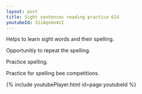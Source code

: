```yaml
---
layout: post
title: Sight sentences reading practice 614
youtubeId: 31iAqxmn4zI
---
```

 
 
Helps to learn sight words and their spelling.

Opportunitiy to repeat the spelling. 

Practice spelling. 
 
Practice for spelling bee competitions. 
 
{% include youtubePlayer.html id=page.youtubeId %}
 
 
